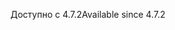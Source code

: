 <span data-ttu-id="7ca48-101">Доступно с 4.7.2</span><span class="sxs-lookup"><span data-stu-id="7ca48-101">Available since 4.7.2</span></span>